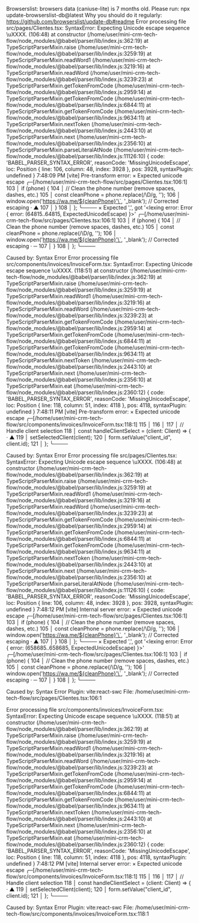 Browserslist: browsers data (caniuse-lite) is 7 months old. Please run:
  npx update-browserslist-db@latest
  Why you should do it regularly: https://github.com/browserslist/update-db#readme
Error processing file src/pages/Clientes.tsx: SyntaxError: Expecting Unicode escape sequence \uXXXX. (106:48)
    at constructor (/home/user/mini-crm-tech-flow/node_modules/@babel/parser/lib/index.js:362:19)
    at TypeScriptParserMixin.raise (/home/user/mini-crm-tech-flow/node_modules/@babel/parser/lib/index.js:3259:19)
    at TypeScriptParserMixin.readWord1 (/home/user/mini-crm-tech-flow/node_modules/@babel/parser/lib/index.js:3219:16)
    at TypeScriptParserMixin.readWord (/home/user/mini-crm-tech-flow/node_modules/@babel/parser/lib/index.js:3239:23)
    at TypeScriptParserMixin.getTokenFromCode (/home/user/mini-crm-tech-flow/node_modules/@babel/parser/lib/index.js:2959:14)
    at TypeScriptParserMixin.getTokenFromCode (/home/user/mini-crm-tech-flow/node_modules/@babel/parser/lib/index.js:6844:11)
    at TypeScriptParserMixin.getTokenFromCode (/home/user/mini-crm-tech-flow/node_modules/@babel/parser/lib/index.js:9634:11)
    at TypeScriptParserMixin.nextToken (/home/user/mini-crm-tech-flow/node_modules/@babel/parser/lib/index.js:2443:10)
    at TypeScriptParserMixin.next (/home/user/mini-crm-tech-flow/node_modules/@babel/parser/lib/index.js:2356:10)
    at TypeScriptParserMixin.parseLiteralAtNode (/home/user/mini-crm-tech-flow/node_modules/@babel/parser/lib/index.js:11126:10) {
  code: 'BABEL_PARSER_SYNTAX_ERROR',
  reasonCode: 'MissingUnicodeEscape',
  loc: Position { line: 106, column: 48, index: 3928 },
  pos: 3928,
  syntaxPlugin: undefined
}
7:48:09 PM [vite] Pre-transform error:   × Expected unicode escape
     ╭─[/home/user/mini-crm-tech-flow/src/pages/Clientes.tsx:106:1]
 103 │     if (phone) {
 104 │       // Clean the phone number (remove spaces, dashes, etc.)
 105 │       const cleanPhone = phone.replace(/\D/g, '');
 106 │       window.open('https://wa.me/${cleanPhone}'\`, '_blank'); // Corrected escaping
     ·                                                ▲
 107 │     }
 108 │   };
     ╰────
  × Expected ',', got '<lexing error: Error { error: (64815..64815, ExpectedUnicodeEscape) }>'
     ╭─[/home/user/mini-crm-tech-flow/src/pages/Clientes.tsx:106:1]
 103 │     if (phone) {
 104 │       // Clean the phone number (remove spaces, dashes, etc.)
 105 │       const cleanPhone = phone.replace(/\D/g, '');
 106 │       window.open('https://wa.me/${cleanPhone}'\`, '_blank'); // Corrected escaping
     ·                                                ─
 107 │     }
 108 │   };
     ╰────


Caused by:
    Syntax Error
Error processing file src/components/invoices/InvoiceForm.tsx: SyntaxError: Expecting Unicode escape sequence \uXXXX. (118:51)
    at constructor (/home/user/mini-crm-tech-flow/node_modules/@babel/parser/lib/index.js:362:19)
    at TypeScriptParserMixin.raise (/home/user/mini-crm-tech-flow/node_modules/@babel/parser/lib/index.js:3259:19)
    at TypeScriptParserMixin.readWord1 (/home/user/mini-crm-tech-flow/node_modules/@babel/parser/lib/index.js:3219:16)
    at TypeScriptParserMixin.readWord (/home/user/mini-crm-tech-flow/node_modules/@babel/parser/lib/index.js:3239:23)
    at TypeScriptParserMixin.getTokenFromCode (/home/user/mini-crm-tech-flow/node_modules/@babel/parser/lib/index.js:2959:14)
    at TypeScriptParserMixin.getTokenFromCode (/home/user/mini-crm-tech-flow/node_modules/@babel/parser/lib/index.js:6844:11)
    at TypeScriptParserMixin.getTokenFromCode (/home/user/mini-crm-tech-flow/node_modules/@babel/parser/lib/index.js:9634:11)
    at TypeScriptParserMixin.nextToken (/home/user/mini-crm-tech-flow/node_modules/@babel/parser/lib/index.js:2443:10)
    at TypeScriptParserMixin.next (/home/user/mini-crm-tech-flow/node_modules/@babel/parser/lib/index.js:2356:10)
    at TypeScriptParserMixin.eat (/home/user/mini-crm-tech-flow/node_modules/@babel/parser/lib/index.js:2360:12) {
  code: 'BABEL_PARSER_SYNTAX_ERROR',
  reasonCode: 'MissingUnicodeEscape',
  loc: Position { line: 118, column: 51, index: 4118 },
  pos: 4118,
  syntaxPlugin: undefined
}
7:48:11 PM [vite] Pre-transform error:   × Expected unicode escape
     ╭─[/home/user/mini-crm-tech-flow/src/components/invoices/InvoiceForm.tsx:118:1]
 115 │ 
 116 │ 
 117 │   // Handle client selection
 118 │   const handleClientSelect = (client: Client) => {\
     ·                                                   ▲
 119 │     setSelectedClient(client);
 120 │     form.setValue("client_id", client.id);
 121 │   };
     ╰────


Caused by:
    Syntax Error
Error processing file src/pages/Clientes.tsx: SyntaxError: Expecting Unicode escape sequence \uXXXX. (106:48)
    at constructor (/home/user/mini-crm-tech-flow/node_modules/@babel/parser/lib/index.js:362:19)
    at TypeScriptParserMixin.raise (/home/user/mini-crm-tech-flow/node_modules/@babel/parser/lib/index.js:3259:19)
    at TypeScriptParserMixin.readWord1 (/home/user/mini-crm-tech-flow/node_modules/@babel/parser/lib/index.js:3219:16)
    at TypeScriptParserMixin.readWord (/home/user/mini-crm-tech-flow/node_modules/@babel/parser/lib/index.js:3239:23)
    at TypeScriptParserMixin.getTokenFromCode (/home/user/mini-crm-tech-flow/node_modules/@babel/parser/lib/index.js:2959:14)
    at TypeScriptParserMixin.getTokenFromCode (/home/user/mini-crm-tech-flow/node_modules/@babel/parser/lib/index.js:6844:11)
    at TypeScriptParserMixin.getTokenFromCode (/home/user/mini-crm-tech-flow/node_modules/@babel/parser/lib/index.js:9634:11)
    at TypeScriptParserMixin.nextToken (/home/user/mini-crm-tech-flow/node_modules/@babel/parser/lib/index.js:2443:10)
    at TypeScriptParserMixin.next (/home/user/mini-crm-tech-flow/node_modules/@babel/parser/lib/index.js:2356:10)
    at TypeScriptParserMixin.parseLiteralAtNode (/home/user/mini-crm-tech-flow/node_modules/@babel/parser/lib/index.js:11126:10) {
  code: 'BABEL_PARSER_SYNTAX_ERROR',
  reasonCode: 'MissingUnicodeEscape',
  loc: Position { line: 106, column: 48, index: 3928 },
  pos: 3928,
  syntaxPlugin: undefined
}
7:48:12 PM [vite] Internal server error:   × Expected unicode escape
     ╭─[/home/user/mini-crm-tech-flow/src/pages/Clientes.tsx:106:1]
 103 │     if (phone) {
 104 │       // Clean the phone number (remove spaces, dashes, etc.)
 105 │       const cleanPhone = phone.replace(/\D/g, '');
 106 │       window.open('https://wa.me/${cleanPhone}'\`, '_blank'); // Corrected escaping
     ·                                                ▲
 107 │     }
 108 │   };
     ╰────
  × Expected ',', got '<lexing error: Error { error: (658685..658685, ExpectedUnicodeEscape) }>'
     ╭─[/home/user/mini-crm-tech-flow/src/pages/Clientes.tsx:106:1]
 103 │     if (phone) {
 104 │       // Clean the phone number (remove spaces, dashes, etc.)
 105 │       const cleanPhone = phone.replace(/\D/g, '');
 106 │       window.open('https://wa.me/${cleanPhone}'\`, '_blank'); // Corrected escaping
     ·                                                ─
 107 │     }
 108 │   };
     ╰────


Caused by:
    Syntax Error
  Plugin: vite:react-swc
  File: /home/user/mini-crm-tech-flow/src/pages/Clientes.tsx:106:1
  
Error processing file src/components/invoices/InvoiceForm.tsx: SyntaxError: Expecting Unicode escape sequence \uXXXX. (118:51)
    at constructor (/home/user/mini-crm-tech-flow/node_modules/@babel/parser/lib/index.js:362:19)
    at TypeScriptParserMixin.raise (/home/user/mini-crm-tech-flow/node_modules/@babel/parser/lib/index.js:3259:19)
    at TypeScriptParserMixin.readWord1 (/home/user/mini-crm-tech-flow/node_modules/@babel/parser/lib/index.js:3219:16)
    at TypeScriptParserMixin.readWord (/home/user/mini-crm-tech-flow/node_modules/@babel/parser/lib/index.js:3239:23)
    at TypeScriptParserMixin.getTokenFromCode (/home/user/mini-crm-tech-flow/node_modules/@babel/parser/lib/index.js:2959:14)
    at TypeScriptParserMixin.getTokenFromCode (/home/user/mini-crm-tech-flow/node_modules/@babel/parser/lib/index.js:6844:11)
    at TypeScriptParserMixin.getTokenFromCode (/home/user/mini-crm-tech-flow/node_modules/@babel/parser/lib/index.js:9634:11)
    at TypeScriptParserMixin.nextToken (/home/user/mini-crm-tech-flow/node_modules/@babel/parser/lib/index.js:2443:10)
    at TypeScriptParserMixin.next (/home/user/mini-crm-tech-flow/node_modules/@babel/parser/lib/index.js:2356:10)
    at TypeScriptParserMixin.eat (/home/user/mini-crm-tech-flow/node_modules/@babel/parser/lib/index.js:2360:12) {
  code: 'BABEL_PARSER_SYNTAX_ERROR',
  reasonCode: 'MissingUnicodeEscape',
  loc: Position { line: 118, column: 51, index: 4118 },
  pos: 4118,
  syntaxPlugin: undefined
}
7:48:12 PM [vite] Internal server error:   × Expected unicode escape
     ╭─[/home/user/mini-crm-tech-flow/src/components/invoices/InvoiceForm.tsx:118:1]
 115 │ 
 116 │ 
 117 │   // Handle client selection
 118 │   const handleClientSelect = (client: Client) => {\
     ·                                                   ▲
 119 │     setSelectedClient(client);
 120 │     form.setValue("client_id", client.id);
 121 │   };
     ╰────


Caused by:
    Syntax Error
  Plugin: vite:react-swc
  File: /home/user/mini-crm-tech-flow/src/components/invoices/InvoiceForm.tsx:118:1
  